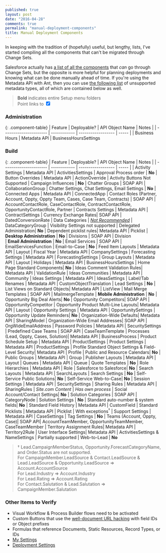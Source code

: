 ```yaml
---
published: true
layout: post
date: "2016-04-28"
comments: true
permalink: "manual-deployment-components"
title: Manual Deployment Components
---
```


In keeping with the tradition of (hopefully) useful, but lengthy, lists, I've started compiling all the components that can't be migrated through Change Sets. 

Salesforce actually has <a href="https://help.salesforce.com/apex/HTViewHelpDoc?id=changesets_about_components.htm" target="_blank">a list of all the components</a> that _can_ go through Change Sets, but the opposite is more helpful for planning deployments and knowing what can be done manually ahead of time. If you're using the Metadata API with Ant, then you can use <a href="https://www.salesforce.com/us/developer/docs/api_meta/Content/meta_unsupported_types.htm" target="_blank">the following list</a> of unsupported metadata types, all of which are contained below as well.

> **Bold** indicates entire Setup menu folders <br/>
> Point links to <input id="prod-toggle" type="checkbox" checked data-toggle="toggle" data-on="Prod" data-off="Sandbox" data-onstyle="success" data-offstyle="primary">

### Administration
{: .component-table}
| Feature                | Deployable?  | API Object Name    | Notes |
| ---------------------- | ------------ | ------------------ | ----- |
| Business Hours         | Metadata API | BusinessHoursSettings

### Build
{: .component-table}
| Feature                | Deployable?  | API Object Name    | Notes |
| ---------------------- | ------------ | ------------------ | ----- |
| Activity Settings      | Metadata API | ActivitiesSettings 
| Approval Process order | **No**
| Button Overrides       | Metadata API | ActionOverride     | Activity Buttons Not Supported
| Campaign Influences    | **No**
| Chatter Groups         | SOAP API     | CollaborationGroup
| Chatter Settings, Chat Settings, Email Settings | **No**
| Connected Apps         | Metadata API | ConnectedApp
| Contact Roles (Partner, Account, Oppty, Oppty Team, Cases, Case Team, Contracts) | SOAP API | AccountContactRole, CaseContactRole, ContractContactRole, OpportunityContactRole, Partner
| Contracts Settings     | Metadata API | ContractSettings
| Currency Exchange Rates| SOAP API     | DatedConversionRate
| Data Categories        | _<a href="https://developer.salesforce.com/docs/atlas.en-us.api_meta.meta/api_meta/meta_datacategorygroup.htm" target="_blank"> Not Recommended</a>_ | DataCategoryGroup | Visibility Settings not supported
| Delegated Administration| **No**
| Dependent picklist rules| Metadata API | Picklist
| **Desktop Administration** | **No**
| Divisions              | SOAP API     | Division        
| **Email Administration**  | **No**
| Email Services         | SOAP API     | EmailServicesFunction
| Email-to-Case          | **No**
| Feed Item Layouts      | Metadata API | Layout
| Fiscal Year            | Metadata API | CompanySettings
| Forecasting Settings   | Metadata API | ForecastingSettings
| Group Layouts          | Metadata API | Layout
| Holidays               | Metadata API | BusinessHoursSettings
| Home Page Standard Components| **No**
| Ideas Comment Validation Rules| Metadata API | ValidationRule
| Ideas Communities      | Metadata API | Community
| Ideas Settings         | Metadata API | IdeasSettings
| Label/Tab Renames      | Metadata API | CustomObjectTranslation
| Lead Settings          | **No**
| List Views on Standard Objects| Metadata API | ListView
| Mail Merge Templates   | SOAP API     | MailmergeTemplate
| **Mobile Administration** | **No**
| Opportunity Big Deal Alerts| **No**
| Opportunity Competitors| SOAP API     | OpportunityCompetitor
| Opportunity Product Multi-Line Layouts| Metadata API | Layout
| Opportunity Settings   | Metadata API | OpportunitySettings
| Opportunity Update Reminders| **No**
| Organization-Wide Defaults| Metadata API | SharingModel
| Organization-Wide Email Addresses| SOAP API | OrgWideEmailAddress
| Password Policies      | Metadata API | SecuritySettings
| Predefined Case Teams  | SOAP API     | CaseTeamTemplate
| Processes (Lead, Oppty, Cases, Solution)| Metadata API | BusinessProcess
| Product Schedule Setup | Metadata API | ProductSettings
| Product Settings       | Metadata API | ProductSettings
| Profile Standard Object Settings & Field-Level Security| Metadata API | Profile
| Public and Resource Calendars| **No**
| Public Groups          | Metadata API | Group
| Publisher Layouts      | Metadata API | Layout
| Queues                 | Metadata API | Queue
| Quote Templates        | **No**
| Role Hierarchies       | Metadata API | Role
| Salesforce to Salesforce| **No**
| Search Layouts         | Metadata API | SearchLayouts
| Search Settings        | **No**
| Self-Service Public Solutions| **No**
| Self-Service Web-to-Case| **No**
| Session Settings       | Metadata API | SecuritySettings
| Sharing Rules          | Metadata API | SharingRules
| _Site.com Content_     | _Has own process_
| Social Account/Contact Settings| **No**
| Solution Categories    | SOAP API     | CategoryNode
| Solution Settings      | **No**
| Standard auto-number & system fields| **No**
| Standard Field History | Metadata API | CustomField
| Standard Picklists     | Metadata API | Picklist           | With exceptions<sup>†</sup>
| Support Settings       | Metadata API | CaseSettings
| Tag Settings           | **No**
| Teams (Account, Oppty, Case)| SOAP API| AccountTeamMember, OpportunityTeamMember, CaseTeamMember
| Territory Assignment Rules| Metadata API | Territory2Rule
| User Interface Settings| Metadata API | ActivitiesSettings & NameSettings | Partially supported
| Web-to-Lead            | **No**

> † Lead.CampaignMemberStatus, Opportunity.ForecastCategoryName, and Order.Status are not supported. <br/> For CampaignMember.LeadSource & Contact.LeadSource & Lead.LeadSource & Opportunity.LeadSource ⇒ Account.AccountSource <br/> For Lead.Industry ⇒ Account.Industry <br/> For Lead.Rating ⇒ Account.Rating <br/> For Contact.Salutation & Lead.Salutation ⇒ CampaignMember.Salutation

### Other Items to Verify
* Visual Workflow & Process Builder flows need to be activated
* Custom Buttons that use the <a href="http://raydehler.com/cloud/clod/salesforce-url-hacking-to-prepopulate-fields-on-a-standard-page-layout.html" target="_blank">well-document URL hacking</a> with field IDs or Object prefixes
* Formulas that reference Documents, Static Resources, Record Types, or IDs
* <a class="dyn-link" href="https://login.salesforce.com/ui/setup/Setup?setupid=PersonalSetup" target="_blank">My Settings</a>
* <a class="dyn-link" href="https://login.salesforce.com/changemgmt/deploymentSettings.apexp" target="_blank">Deployment Settings</a>